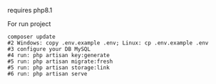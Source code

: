 requires 
    php8.1

For run project

    composer update
    #2 Windows: copy .env.example .env; Linux: cp .env.example .env
    #3 configure your DB MySQL
    #4 run: php artisan key:generate 
    #5 run: php artisan migrate:fresh 
    #5 run: php artisan storage:link
    #6 run: php artisan serve 